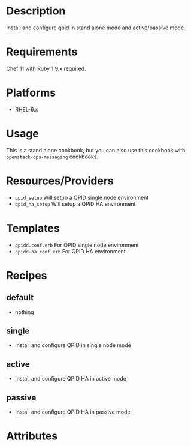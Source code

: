 # Description

Install and configure qpid in stand alone mode and active/passive mode

# Requirements

Chef 11 with Ruby 1.9.x required.

# Platforms

* RHEL-6.x

# Usage

This is a stand alone cookbook, but you can also use this cookbook with `openstack-ops-messaging` cookbooks.

# Resources/Providers

* `qpid_setup` Will setup a QPID single node environment
* `qpid_ha_setup` Will setup a QPID HA environment

# Templates

* `qpidd.conf.erb` For QPID single node environment
* `qpidd-ha.conf.erb` For QPID HA environment

# Recipes

## default

- nothing

## single

- Install and configure QPID in single node mode

## active

- Install and configure QPID HA in active mode

## passive

- Install and configure QPID HA in passive mode

# Attributes

